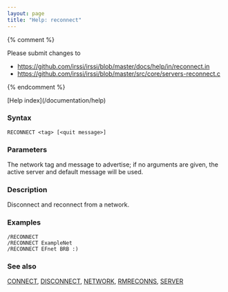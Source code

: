 ```yaml
---
layout: page
title: "Help: reconnect"
---
```


{% comment %}

Please submit changes to
- https://github.com/irssi/irssi/blob/master/docs/help/in/reconnect.in
- https://github.com/irssi/irssi/blob/master/src/core/servers-reconnect.c


{% endcomment %}
<nav markdown="1">
[Help index](/documentation/help)
</nav>

### Syntax ###

<div class="highlight irssisyntax"><pre style="\-\-cmdlen:9ch"><code><span class="synB">RECONNECT</span> <span class="synB05">&lt;tag></span> <span class="syn10">[<span class="syn09">&lt;quit message></span>]</span></code></pre></div>



### Parameters ###

The network tag and message to advertise; if no arguments are given, the
active server and default message will be used.

### Description ###

Disconnect and reconnect from a network.

### Examples ###

    /RECONNECT
    /RECONNECT ExampleNet
    /RECONNECT EFnet BRB :)

### See also ###
[CONNECT](/documentation/help/connect), [DISCONNECT](/documentation/help/disconnect), [NETWORK](/documentation/help/network), [RMRECONNS](/documentation/help/rmreconns), [SERVER](/documentation/help/server)

